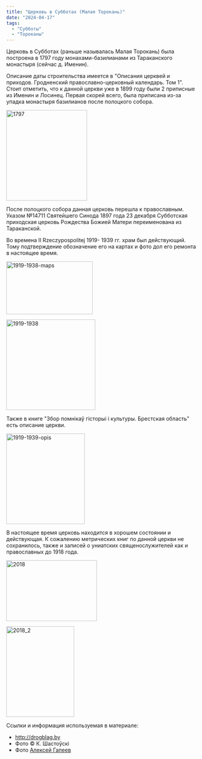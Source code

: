 ```yaml
---
title: "Церковь в Субботах (Малая Торокань)"
date: "2024-04-17"
tags: 
  - "Cубботы"
  - "Тороканы"
---
```


Церковь в Субботах (раньше называлась Малая Торокань) была построена в 1797 году монахами-базилианами из Тараканского монастыря (сейчас д. Именин).

Описание даты строительства имеется в "Описания церквей и приходов. Гродненский православно-церковный календарь. Том 1". Стоит отметить, что к данной церкви уже в 1899 году были 2 приписные из Именин и Лосинец. Первая скорей всего, была приписана из-за упадка монастыря базилианов после полоцкого собора.

<a data-flickr-embed="true" href="https://www.flickr.com/photos/98644112@N04/53659108732/in/dateposted-public/" title="1797"><img src="https://live.staticflickr.com/65535/53659108732_91c657e8e4_m.jpg" width="214" height="240" alt="1797"/></a><script async src="//embedr.flickr.com/assets/client-code.js" charset="utf-8"></script>

После полоцкого собора данная церковь перешла к православным. Указом №14711 Святейшего Синода 1897 года 23 декабря Субботская приходская церковь Рождества Божией Матери переименована из Тараканской.

Во времена II Rzeczypospolitej 1919- 1939 гг. храм был действующий. Тому подтверждение обозначение его на картах и фото дол его ремонта в настоящее время.

<a data-flickr-embed="true" href="https://www.flickr.com/photos/98644112@N04/53660438055/in/dateposted-public/" title="1919-1938-maps"><img src="https://live.staticflickr.com/65535/53660438055_81ec34e21b_m.jpg" width="229" height="140" alt="1919-1938-maps"/></a><script async src="//embedr.flickr.com/assets/client-code.js" charset="utf-8"></script>

<a data-flickr-embed="true" href="https://www.flickr.com/photos/98644112@N04/53660194928/in/dateposted-public/" title="1919-1938"><img src="https://live.staticflickr.com/65535/53660194928_dda72b2e21_m.jpg" width="236" height="240" alt="1919-1938"/></a><script async src="//embedr.flickr.com/assets/client-code.js" charset="utf-8"></script>

Также в книге "Збор помнікаў гісторыі і культуры. Брестская область" есть описание церкви.

<a data-flickr-embed="true" href="https://www.flickr.com/photos/98644112@N04/53659109812/in/dateposted-public/" title="1919-1939-opis"><img src="https://live.staticflickr.com/65535/53659109812_da7d13cc40_m.jpg" width="208" height="240" alt="1919-1939-opis"/></a><script async src="//embedr.flickr.com/assets/client-code.js" charset="utf-8"></script>

В настоящее время церковь находится в хорошем состоянии и действующая. К сожалению метрических книг по данной церкви не сохранилось, также и записей о униатских священослужителей как и православных до 1918 года.

<a data-flickr-embed="true" href="https://www.flickr.com/photos/98644112@N04/53659110042/in/dateposted-public/" title="2018"><img src="https://live.staticflickr.com/65535/53659110042_b5922259ec_m.jpg" width="240" height="161" alt="2018"/></a><script async src="//embedr.flickr.com/assets/client-code.js" charset="utf-8"></script>

<a data-flickr-embed="true" href="https://www.flickr.com/photos/98644112@N04/53660329169/in/dateposted-public/" title="2018_2"><img src="https://live.staticflickr.com/65535/53660329169_9fed60b7a2_m.jpg" width="180" height="240" alt="2018_2"/></a><script async src="//embedr.flickr.com/assets/client-code.js" charset="utf-8"></script>

Ссылки и информация используемая в материале:

- http://drogblag.by
- Фото © К. Шастоўскі
- Фото [Алексей Гапеев](https://maps.google.com/maps/contrib/100846369031260339401)
